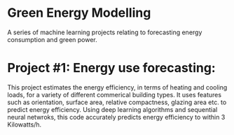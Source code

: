 # Green Energy Modelling
A series of machine learning projects relating to forecasting energy consumption and green power.

# Project #1: Energy use forecasting:
 This project estimates the energy efficiency, in terms of heating and cooling loads, for a variety of different commerical building types. It uses features such as orientation, surface area, relative compactness, glazing area etc. to predict energy efficiency. Using deep learning algorithms and sequential neural netwroks, this code accurately predicts energy efficiency to within 3 Kilowatts/h.


